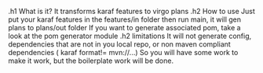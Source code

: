 .h1 What is it?
It transforms karaf features to virgo plans
.h2 How to use
Just put your karaf features in the features/in folder then run main, it will gen plans to plans/out folder
If you want to generate associated pom, take a look at the pom generator module
.h2 limitations
It will not generate config, dependencies that are not in you local repo, or non maven compliant dependencies ( karaf format!= mvn:<groupId>/<artifactId>/<version>...)
So you will have some work to make it work, but the boilerplate work will be done. 